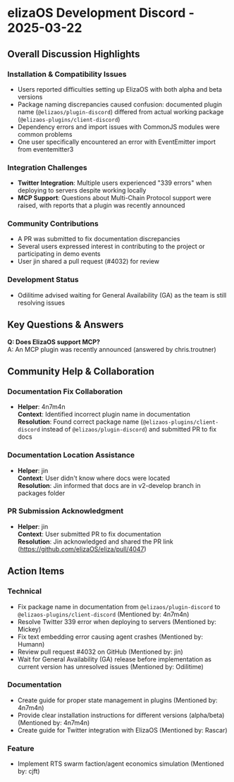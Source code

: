 # elizaOS Development Discord - 2025-03-22

## Overall Discussion Highlights

### Installation & Compatibility Issues
- Users reported difficulties setting up ElizaOS with both alpha and beta versions
- Package naming discrepancies caused confusion: documented plugin name (`@elizaos/plugin-discord`) differed from actual working package (`@elizaos-plugins/client-discord`)
- Dependency errors and import issues with CommonJS modules were common problems
- One user specifically encountered an error with EventEmitter import from eventemitter3

### Integration Challenges
- **Twitter Integration**: Multiple users experienced "339 errors" when deploying to servers despite working locally
- **MCP Support**: Questions about Multi-Chain Protocol support were raised, with reports that a plugin was recently announced

### Community Contributions
- A PR was submitted to fix documentation discrepancies
- Several users expressed interest in contributing to the project or participating in demo events
- User jin shared a pull request (#4032) for review

### Development Status
- Odilitime advised waiting for General Availability (GA) as the team is still resolving issues

## Key Questions & Answers

**Q: Does ElizaOS support MCP?**  
A: An MCP plugin was recently announced (answered by chris.troutner)

## Community Help & Collaboration

### Documentation Fix Collaboration
- **Helper**: 4n7m4n  
  **Context**: Identified incorrect plugin name in documentation  
  **Resolution**: Found correct package name (`@elizaos-plugins/client-discord` instead of `@elizaos/plugin-discord`) and submitted PR to fix docs

### Documentation Location Assistance
- **Helper**: jin  
  **Context**: User didn't know where docs were located  
  **Resolution**: Jin informed that docs are in v2-develop branch in packages folder

### PR Submission Acknowledgment
- **Helper**: jin  
  **Context**: User submitted PR to fix documentation  
  **Resolution**: Jin acknowledged and shared the PR link (https://github.com/elizaOS/eliza/pull/4047)

## Action Items

### Technical
- Fix package name in documentation from `@elizaos/plugin-discord` to `@elizaos-plugins/client-discord` (Mentioned by: 4n7m4n)
- Resolve Twitter 339 error when deploying to servers (Mentioned by: Mickey)
- Fix text embedding error causing agent crashes (Mentioned by: Humann)
- Review pull request #4032 on GitHub (Mentioned by: jin)
- Wait for General Availability (GA) release before implementation as current version has unresolved issues (Mentioned by: Odilitime)

### Documentation
- Create guide for proper state management in plugins (Mentioned by: 4n7m4n)
- Provide clear installation instructions for different versions (alpha/beta) (Mentioned by: 4n7m4n)
- Create guide for Twitter integration with ElizaOS (Mentioned by: Rascar)

### Feature
- Implement RTS swarm faction/agent economics simulation (Mentioned by: cjft)